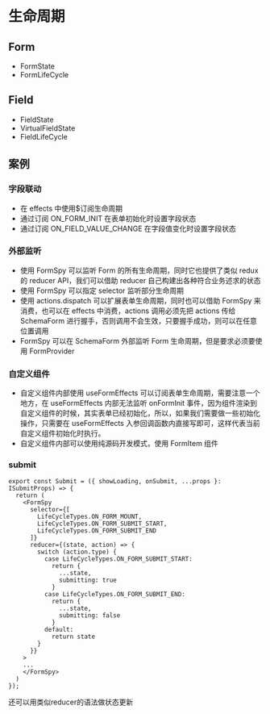 # 生命周期

## Form

* FormState
* FormLifeCycle

## Field

* FieldState
* VirtualFieldState
* FieldLifeCycle

## 案例

### 字段联动

* 在 effects 中使用\$订阅生命周期
* 通过订阅 ON_FORM_INIT 在表单初始化时设置字段状态
* 通过订阅 ON_FIELD_VALUE_CHANGE 在字段值变化时设置字段状态

### 外部监听

* 使用 FormSpy 可以监听 Form 的所有生命周期，同时它也提供了类似 redux 的 reducer API，我们可以借助 reducer 自己构建出各种符合业务述求的状态
* 使用 FormSpy 可以指定 selector 监听部分生命周期
* 使用 actions.dispatch 可以扩展表单生命周期，同时也可以借助 FormSpy 来消费，也可以在 effects 中消费，actions 调用必须先把 actions 传给 SchemaForm 进行握手，否则调用不会生效，只要握手成功，则可以在任意位置调用
* FormSpy 可以在 SchemaForm 外部监听 Form 生命周期，但是要求必须要使用 FormProvider

### 自定义组件

* 自定义组件内部使用 useFormEffects 可以订阅表单生命周期，需要注意一个地方，在 useFormEffects 内部无法监听 onFormInit 事件，因为组件渲染到自定义组件的时候，其实表单已经初始化，所以，如果我们需要做一些初始化操作，只需要在 useFormEffects 入参回调函数内直接写即可，这样代表当前自定义组件初始化时执行。
* 自定义组件内部可以使用纯源码开发模式，使用 FormItem 组件

### submit

```()
export const Submit = ({ showLoading, onSubmit, ...props }: ISubmitProps) => {
  return (
    <FormSpy
      selector={[
        LifeCycleTypes.ON_FORM_MOUNT,
        LifeCycleTypes.ON_FORM_SUBMIT_START,
        LifeCycleTypes.ON_FORM_SUBMIT_END
      ]}
      reducer={(state, action) => {
        switch (action.type) {
          case LifeCycleTypes.ON_FORM_SUBMIT_START:
            return {
              ...state,
              submitting: true
            }
          case LifeCycleTypes.ON_FORM_SUBMIT_END:
            return {
              ...state,
              submitting: false
            }
          default:
            return state
        }
      }}
    >
    ...
    </FormSpy>
  )
});
```

还可以用类似reducer的语法做状态更新
